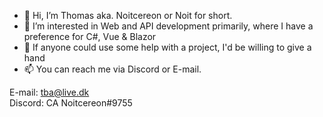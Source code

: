 - 👋 Hi, I’m Thomas aka. Noitcereon or Noit for short.
- 👀 I’m interested in Web and API development primarily, where I have a preference for C#, Vue & Blazor
- 💞️ If anyone could use some help with a project, I'd be willing to give a hand
- 📫 You can reach me via Discord or E-mail.

E-mail: tba@live.dk <br>
Discord: CA Noitcereon#9755

<!---
Noitcereon/Noitcereon is a ✨ special ✨ repository because its `README.md` (this file) appears on your GitHub profile.
You can click the Preview link to take a look at your changes.
--->
